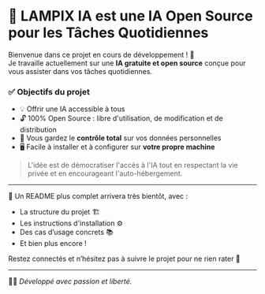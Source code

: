 # 🧠 LAMPIX IA est une  IA Open Source pour les Tâches Quotidiennes

Bienvenue dans ce projet en cours de développement ! 🚧  
Je travaille actuellement sur une **IA gratuite et open source** conçue pour vous assister dans vos tâches quotidiennes.

### ✅ Objectifs du projet

- 💡 Offrir une IA accessible à tous
- 🔓 100% Open Source : libre d'utilisation, de modification et de distribution
- 🔐 Vous gardez le **contrôle total** sur vos données personnelles
- 🖥️ Facile à installer et à configurer sur **votre propre machine**

> L'idée est de démocratiser l'accès à l'IA tout en respectant la vie privée et en encourageant l'auto-hébergement.

---

🎯 Un README plus complet arrivera très bientôt, avec :
- La structure du projet 🏗️  
- Les instructions d'installation ⚙️  
- Des cas d’usage concrets 📚  
- Et bien plus encore !

Restez connectés et n’hésitez pas à suivre le projet pour ne rien rater 💬

---

👨‍💻 *Développé avec passion et liberté.*

